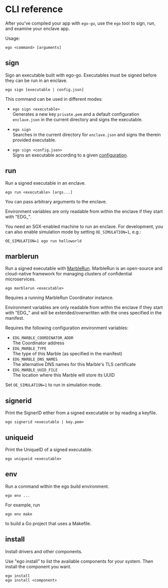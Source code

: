 # CLI reference

After you've compiled your app with `ego-go`, use the `ego` tool to sign, run, and examine your enclave app.

Usage:
```
ego <command> [arguments]
```

## sign
Sign an executable built with ego-go. Executables must be signed before they can be run in an enclave.
```
ego sign [executable | config.json]
```

This command can be used in different modes:
* `ego sign <executable>`\
  Generates a new key `private.pem` and a default configuration `enclave.json` in the current directory and signs the executable.

* `ego sign`\
  Searches in the current directory for `enclave.json` and signs the therein provided executable.

* `ego sign <config.json>`\
  Signs an executable according to a given [configuration](config.md).

## run
Run a signed executable in an enclave.
```
ego run <executable> [args...]
```
You can pass arbitrary arguments to the enclave.

Environment variables are only readable from within the enclave if they start with "EDG_".

You need an SGX-enabled machine to run an enclave. For development, you can also enable simulation mode by setting `OE_SIMULATION=1`, e.g.:
```
OE_SIMULATION=1 ego run helloworld
```

## marblerun
Run a signed executable with [MarbleRun](https://marblerun.sh/). MarbleRun is an open-source and cloud-native framework for managing clusters of confidential microservices.
```
ego marblerun <executable>
```
Requires a running MarbleRun Coordinator instance.

Environment variables are only readable from within the enclave if they start with "EDG_" and will be extended/overwritten with the ones specified in the manifest.

Requires the following configuration environment variables:
* `EDG_MARBLE_COORDINATOR_ADDR`\
  The Coordinator address
* `EDG_MARBLE_TYPE`\
  The type of this Marble (as specified in the manifest)
* `EDG_MARBLE_DNS_NAMES`\
  The alternative DNS names for this Marble's TLS certificate
* `EDG_MARBLE_UUID_FILE`\
  The location where this Marble will store its UUID

Set `OE_SIMULATION=1` to run in simulation mode.

## signerid
Print the SignerID either from a signed executable or by reading a keyfile.
```
ego signerid <executable | key.pem>
```

## uniqueid
Print the UniqueID of a signed executable.
```
ego uniqueid <executable>
```

## env
Run a command within the ego build environment.
```
ego env ...
```
For example, run
```
ego env make
```
to build a Go project that uses a Makefile.

## install
Install drivers and other components.

Use "ego install" to list the available components for your system. Then install the component you want.
```
ego install
ego install <component>
```

